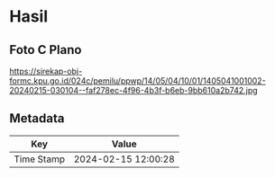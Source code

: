 # Hasil

## Foto C Plano

https://sirekap-obj-formc.kpu.go.id/024c/pemilu/ppwp/14/05/04/10/01/1405041001002-20240215-030104--faf278ec-4f96-4b3f-b6eb-9bb610a2b742.jpg


## Metadata

| Key        | Value               |
| ---------- | ------------------- |
| Time Stamp | 2024-02-15 12:00:28 |




